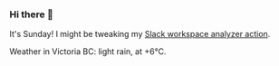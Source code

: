 ### Hi there :wave:

It's Sunday! I might be tweaking my [Slack workspace analyzer action](https://github.com/bewuethr/slack-analyzer).

Weather in Victoria BC: light rain, at +6°C.
